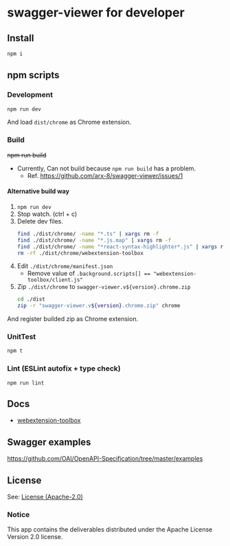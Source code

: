 # swagger-viewer for developer

## Install

```sh
npm i
```

## npm scripts

### Development

```sh
npm run dev
```

And load `dist/chrome` as Chrome extension.

### Build

~~npm run build~~

- Currently, Can not build because `npm run build` has a problem.
  - Ref. https://github.com/arx-8/swagger-viewer/issues/1

#### Alternative build way

1. `npm run dev`
2. Stop watch. (ctrl + c)
3. Delete dev files.
   ```sh
   find ./dist/chrome/ -name "*.ts" | xargs rm -f
   find ./dist/chrome/ -name "*.js.map" | xargs rm -f
   find ./dist/chrome/ -name "*react-syntax-highlighter*.js" | xargs rm -f
   rm -rf ./dist/chrome/webextension-toolbox
   ```
4. Edit `./dist/chrome/manifest.json`
   - Remove value of `.background.scripts[] == "webextension-toolbox/client.js"`
5. Zip `./dist/chrome` to `swagger-viewer.v${version}.chrome.zip`
   ```sh
   cd ./dist
   zip -r "swagger-viewer.v${version}.chrome.zip" chrome
   ```

And register builded zip as Chrome extension.

### UnitTest

```sh
npm t
```

### Lint (ESLint autofix + type check)

```
npm run lint
```

## Docs

- [webextension-toolbox](https://github.com/HaNdTriX/webextension-toolbox)

## Swagger examples

https://github.com/OAI/OpenAPI-Specification/tree/master/examples

## License

See: [License (Apache-2.0)](./LICENSE)

### Notice

This app contains the deliverables distributed under the Apache License Version 2.0 license.
